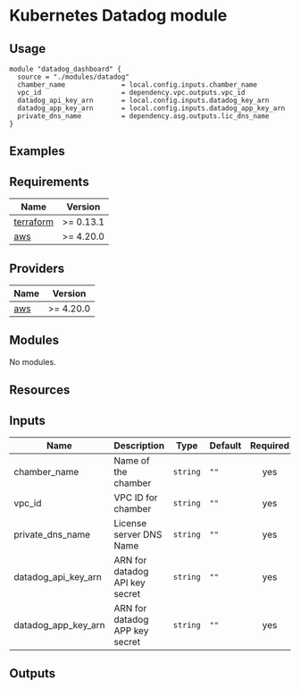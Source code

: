 # Kubernetes Datadog module

## Usage
```hcl
module "datadog_dashboard" {
  source = "./modules/datadog"
  chamber_name              = local.config.inputs.chamber_name
  vpc_id                    = dependency.vpc.outputs.vpc_id
  datadog_api_key_arn       = local.config.inputs.datadog_key_arn
  datadog_app_key_arn       = local.config.inputs.datadog_app_key_arn
  private_dns_name          = dependency.asg.outputs.lic_dns_name  
}
```

## Examples

## Requirements
| Name | Version |
|------|---------|
| <a name="requirement_terraform"></a> [terraform](#requirement\_terraform) | >= 0.13.1 |
| <a name="requirement_aws"></a> [aws](#requirement\_aws) | >= 4.20.0 |

## Providers
| Name | Version |
|------|---------|
| <a name="provider_aws"></a> [aws](#provider\_aws) | >= 4.20.0 |

## Modules
No modules.

## Resources

## Inputs
| Name           | Description                                      | Type  | Default | Required |
|----------------|--------------------------------------------------|-------|---------|:--------:|
| chamber_name | Name of the chamber  | `string` | `""` |  yes  |
| vpc_id | VPC ID for chamber | `string` | `""` |  yes  |
| private_dns_name | License server DNS Name  | `string` | `""` |  yes  |
| datadog_api_key_arn | ARN for datadog API key secret  | `string` | `""` |  yes  |
| datadog_app_key_arn | ARN for datadog APP key secret  | `string` | `""` |  yes  |

## Outputs



